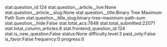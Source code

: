 stat.question_id:124
stat.question__article__live:None
stat.question__article__slug:None
stat.question__title:Binary Tree Maximum Path Sum
stat.question__title_slug:binary-tree-maximum-path-sum
stat.question__hide:False
stat.total_acs:7848
stat.total_submitted:22071
stat.total_column_articles:8
stat.frontend_question_id:124
stat.is_new_question:False
status:None
difficulty.level:3
paid_only:False
is_favor:False
frequency:0
progress:0
